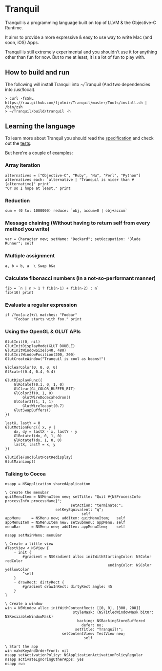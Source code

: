 # Tranquil

Tranquil is a programming language built on top of LLVM & the Objective-C Runtime.

It aims to provide a more expressive & easy to use way to write Mac (and soon, iOS) Apps.

Tranquil is still extremely experimental and you shouldn't use it for anything other than fun for now. But to me at least, it is a lot of fun to play with.

## How to build and run

The following will install Tranquil into ~/Tranquil (And two dependencies into /usr/local).

    > curl -fsSkL https://raw.github.com/fjolnir/Tranquil/master/Tools/install.sh | /bin/zsh
    > ~/Tranquil/build/tranquil -h

## Learning the language

To learn more about Tranquil you should read the [specification](https://github.com/fjolnir/Tranquil/blob/master/Docs/Tranquil%20Spec.md) and check out the [tests](https://github.com/fjolnir/Tranquil/blob/master/Tests).

But here're a couple of examples:

### Array iteration

    alternatives = ["Objective-C", "Ruby", "Nu", "Perl", "Python"]
    alternatives each: `alternative | "Tranquil is nicer than #{alternative}" print`
    "Or so I hope at least." print

### Reduction

    sum = (0 to: 1000000) reduce: `obj, accum=0 | obj+accum`

### Message chaining (Without having to return self from every method you write)

    var = Character new; setName: "Deckard"; setOccupation: "Blade Runner"; self

### Multiple assignment

    a, b = b, a  \ Swap b&a

### Calculate fibonacci numbers (In a not-so-performant manner)

    fib = `n | n > 1 ? fib(n-1) + fib(n-2) : n`
    fib(10) print

### Evaluate a regular expression

    if /foo[a-z]+/i matches: "Foobar"
        "Foobar starts with foo." print

### Using the OpenGL & GLUT APIs

    GlutInit(0, nil)
    GlutInitDisplayMode(GLUT_DOUBLE)
    GlutInitWindowSize(640, 480)
    GlutInitWindowPosition(200, 200)
    GlutCreateWindow("Tranquil is cool as beans!")
    
    GlClearColor(0, 0, 0, 0)
    GlScalef(0.4, 0.4, 0.4)
    
    GlutDisplayFunc({
        GlRotatef(0.1, 0, 1, 0)
        GlClear(GL_COLOR_BUFFER_BIT)
        GlColor3f(0, 1, 0)
            GlutWireDodecahedron()
        GlColor3f(1, 1, 1)
            GlutWireTeapot(0.7)
        GlutSwapBuffers()
    })
    
    lastX, lastY = 0
    GlutMotionFunc({ x, y |
        dx, dy = lastX - x, lastY - y
        GlRotatef(dx, 0, 1, 0)
        GlRotatef(dy, 1, 0, 0)
        lastX, lastY = x, y
    })
    
    GlutIdleFunc(GlutPostRedisplay)
    GlutMainLoop()

### Talking to Cocoa

	nsapp = NSApplication sharedApplication
	
	\ Create the menubar
	quitMenuItem = NSMenuItem new; setTitle: "Quit #{NSProcessInfo processInfo processName}";
	                              setAction: "terminate:";
	                       setKeyEquivalent: "q";
	                                   self
	appMenu     = NSMenu new; addItem: quitMenuItem;   self
	appMenuItem = NSMenuItem new; setSubmenu: appMenu; self
	menuBar     = NSMenu new; addItem: appMenuItem;    self
	
	nsapp setMainMenu: menuBar
	
	\ Create a little view
	#TestView < NSView {
	    - init {
	        #gradient = NSGradient alloc initWithStartingColor: NSColor redColor
	                                               endingColor: NSColor yellowColor
	        ^self
	    }
	    - drawRect: dirtyRect {
	        #gradient drawInRect: dirtyRect angle: 45
	    }
	}
		
	\ Create a window
	win = NSWindow alloc initWithContentRect: [[0, 0], [300, 200]]
	                               styleMask: (NSTitledWindowMask bitOr: NSResizableWindowMask)
	                                 backing: NSBackingStoreBuffered
	                                   defer: no;
	                                setTitle: "Tranquil!";
	                          setContentView: TestView new;
	                                    self
	
	\ Start the app
	win makeKeyAndOrderFront: nil
	nsapp setActivationPolicy: NSApplicationActivationPolicyRegular
	nsapp activateIgnoringOtherApps: yes
	nsapp run